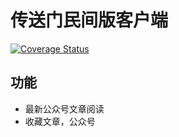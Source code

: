# 传送门民间版客户端

[![Coverage Status](https://coveralls.io/repos/github/ellipse43/mk/badge.svg?branch=master)](https://coveralls.io/github/ellipse43/mk?branch=master)

## 功能
* 最新公众号文章阅读
* 收藏文章，公众号
